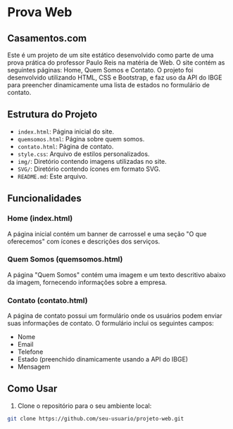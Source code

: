 # Prova Web
## Casamentos.com

Este é um projeto de um site estático desenvolvido como parte de uma prova prática do professor Paulo Reis na matéria de Web. O site contém as seguintes páginas: Home, Quem Somos e Contato. O projeto foi desenvolvido utilizando HTML, CSS e Bootstrap, e faz uso da API do IBGE para preencher dinamicamente uma lista de estados no formulário de contato.

## Estrutura do Projeto

- `index.html`: Página inicial do site.
- `quemsomos.html`: Página sobre quem somos.
- `contato.html`: Página de contato.
- `style.css`: Arquivo de estilos personalizados.
- `img/`: Diretório contendo imagens utilizadas no site.
- `SVG/`: Diretório contendo ícones em formato SVG.
- `README.md`: Este arquivo.

## Funcionalidades

### Home (index.html)

A página inicial contém um banner de carrossel e uma seção "O que oferecemos" com ícones e descrições dos serviços.

### Quem Somos (quemsomos.html)

A página "Quem Somos" contém uma imagem e um texto descritivo abaixo da imagem, fornecendo informações sobre a empresa.

### Contato (contato.html)

A página de contato possui um formulário onde os usuários podem enviar suas informações de contato. O formulário inclui os seguintes campos:

- Nome
- Email
- Telefone
- Estado (preenchido dinamicamente usando a API do IBGE)
- Mensagem

## Como Usar

1. Clone o repositório para o seu ambiente local:

```sh
git clone https://github.com/seu-usuario/projeto-web.git
